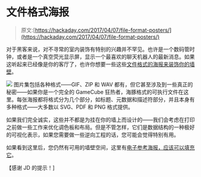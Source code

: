 # 文件格式海报

> 原文:[https://hackaday.com/2017/04/07/file-format-posters/](https://hackaday.com/2017/04/07/file-format-posters/)

对于黑客来说，对不寻常的室内装饰有特别的兴趣并不罕见。也许是一个数码管时钟，或者是一个真空荧光显示屏，显示一个最喜欢的聊天机器人的最新消息。如果这听起来已经像是你的客厅了，也许你想要一些这些[文件格式的海报来装饰你的墙壁](https://github.com/corkami/pics/tree/master/binary)。

[![](../Images/635da557c5563898661f3d5d364f87da.png)](https://github.com/corkami/pics/blob/master/binary/BZ2.png) 图片集包括各种格式——GIF、ZIP 和 WAV 都有，但它甚至涉及到一些真正的秘密——如果你是一个完全的 GameCube 狂热者，海豚格式的可执行文件在这里。每张海报都将格式分为几个部分，如标题、元数据和描述符部分，并且本身有多种格式——大多数以 SVG、PDF 和 PNG 格式提供。

如果我们完全诚实，这些并不都是为挂在你的墙上而设计的——我们会考虑在打印之前做一些工作来优化调色板和布局。但是不管怎样，它们是数据结构的一种极好的可视化表示，如果您需要做一些逆向工程的话，您可能会觉得特别有用。

如果看到这里后，您仍然有可用的墙壁空间，这里有[电子参考海报，应该可以填充它](http://hackaday.com/2013/09/28/electronics-everything-reference-poster/)。

【感谢 JD 的提示！]